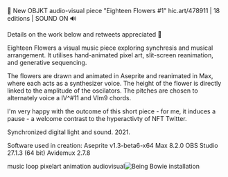 🌻 New OBJKT audio-visual piece "Eighteen Flowers #1"
hic.art/478911 | 18 editions | SOUND ON 🔊

Details on the work below and retweets appreciated 🌼


Eighteen Flowers a visual music piece exploring synchresis and musical arrangement.  It utilises hand-animated pixel art, slit-screen reanimation, and generative sequencing. 

The flowers are drawn and animated in Aseprite and reanimated in Max, where each acts as a synthesizer voice.  The height of the flower is directly linked to the amplitude of the oscilators. The pitches are chosen to alternately voice a IV^#11 and VIm9 chords.

I'm very happy with the outcome of this short piece - for me, it induces a pause - a welcome contrast to the hyperactivty of NFT Twitter.


Synchronized digital light and sound. 2021.

Software used in creation:
Aseprite v1.3-beta6-x64
Max 8.2.0
OBS Studio 27.1.3 (64 bit)
Avidemux 2.7.8

music
loop
pixelart
animation
audiovisual![Being Bowie installation](./assets/Being-Bowie-Web.png)